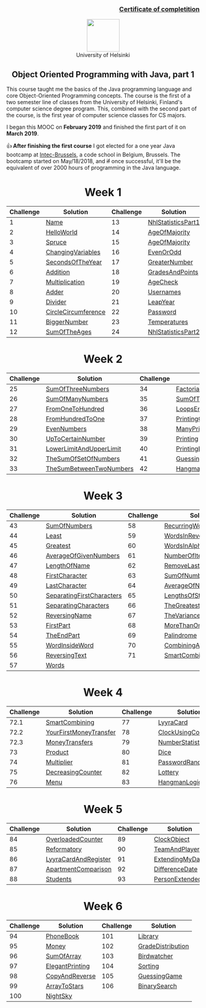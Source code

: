 
[<h3><p align="right">Certificate of completition</h3>](https://github.com/RomuCampu/Java-Bootcamp/blob/master/MOOCfi/mooc-2013-OOProgrammingWithJava-PART1/Certificate/document.pdf)</p>

<p align="center">
    <a href="http://moocfi.github.io/courses/2013/programming-part-2/">
        <img height=85 src="http://moocfi.github.io/img/logo.png">
    </a>
    <br>       University of Helsinki
    <br><h2 align="center">Object Oriented Programming with Java, part 1</h2></p>
</p>

<p>
This course taught me the basics of the Java programming language and core Object-Oriented Programming concepts. The course is the first of a two semester line of classes from the University of Helsinki, Finland's computer science degree program. This, combined with the second part of the course, is the first year of computer science classes for CS majors.
</p>

<p>I began this MOOC on<strong> February 2019</strong> and finished the first part of it on <strong>March 2019</strong>.

<p></p>

:+1:<strong> After finishing the first course</strong> I got elected for a one year Java bootcamp at [Intec-Brussels](http://www.intecbrussel.be/), a code school in Belgium, Brussels. The bootcamp started on May/18/2018, and ~~if~~ once successful, it'll be the equivalent of over 2000 hours of programming in the Java language.

<p></p>

 <h1 align="center">Week 1</h1></p>
 
 <p></p>
 
 |Challenge|     Solution     |Challenge|     Solution     |
 |---------|------------------|---------|-------------------|
 |    1    |      [Name](https://github.com/RomuCampu/MOOC.fi_Part-1/tree/master/mooc-2013-OOProgrammingWithJava-PART1/week1-001.Name) |    13   |       [NhlStatisticsPart1](https://github.com/RomuCampu/MOOC.fi_Part-1/tree/master/mooc-2013-OOProgrammingWithJava-PART1/week1-013.NhlStatisticsPart1) |
 |    2    |      [HelloWorld](https://github.com/RomuCampu/MOOC.fi_Part-1/tree/master/mooc-2013-OOProgrammingWithJava-PART1/week1-002.HelloWorld) |     14   |       [AgeOfMajority](https://github.com/RomuCampu/MOOC.fi_Part-1/tree/master/mooc-2013-OOProgrammingWithJava-PART1/week1-015.AgeOfMajority) |
 |    3    |      [Spruce](https://github.com/RomuCampu/MOOC.fi_Part-1/tree/master/mooc-2013-OOProgrammingWithJava-PART1/week1-003.Spruce) |     15   |       [AgeOfMajority](https://github.com/RomuCampu/MOOC.fi_Part-1/tree/master/mooc-2013-OOProgrammingWithJava-PART1/week1-015.AgeOfMajority) |
 |    4    |      [ChangingVariables](https://github.com/RomuCampu/MOOC.fi_Part-1/tree/master/mooc-2013-OOProgrammingWithJava-PART1/week1-004.ChangingVariables) |    16   |       [EvenOrOdd](https://github.com/RomuCampu/MOOC.fi_Part-1/tree/master/mooc-2013-OOProgrammingWithJava-PART1/week1-016.EvenOrOdd) |
 |    5    |      [SecondsOfTheYear](https://github.com/RomuCampu/MOOC.fi_Part-1/tree/master/mooc-2013-OOProgrammingWithJava-PART1/week1-005.SecondsOfTheYear) |    17   |       [GreaterNumber](https://github.com/RomuCampu/MOOC.fi_Part-1/tree/master/mooc-2013-OOProgrammingWithJava-PART1/week1-017.GreaterNumber) |        |
 |    6    |      [Addition](https://github.com/RomuCampu/MOOC.fi_Part-1/tree/master/mooc-2013-OOProgrammingWithJava-PART1/week1-006.Addition) |     18   |       [GradesAndPoints](https://github.com/RomuCampu/MOOC.fi_Part-1/tree/master/mooc-2013-OOProgrammingWithJava-PART1/week1-018.GradesAndPoints) |
 |    7    |      [Multiplication](https://github.com/RomuCampu/MOOC.fi_Part-1/tree/master/mooc-2013-OOProgrammingWithJava-PART1/week1-007.Multiplication) |     19   |       [AgeCheck](https://github.com/RomuCampu/MOOC.fi_Part-1/tree/master/mooc-2013-OOProgrammingWithJava-PART1/week1-019.AgeCheck) |
 |    8    |      [Adder](https://github.com/RomuCampu/MOOC.fi_Part-1/tree/master/mooc-2013-OOProgrammingWithJava-PART1/week1-008.Adder) |     20   |       [Usernames](https://github.com/RomuCampu/MOOC.fi_Part-1/tree/master/mooc-2013-OOProgrammingWithJava-PART1/week1-020.Usernames) |
 |    9    |      [Divider](https://github.com/RomuCampu/MOOC.fi_Part-1/tree/master/mooc-2013-OOProgrammingWithJava-PART1/week1-009.Divider)|    21   |      [LeapYear](https://github.com/RomuCampu/MOOC.fi_Part-1/tree/master/mooc-2013-OOProgrammingWithJava-PART1/week1-021.LeapYear) |
 |    10   |      [CircleCircumference](https://github.com/RomuCampu/MOOC.fi_Part-1/tree/master/mooc-2013-OOProgrammingWithJava-PART1/week1-010.CircleCircumference) |    22   |       [Password](https://github.com/RomuCampu/MOOC.fi_Part-1/tree/master/mooc-2013-OOProgrammingWithJava-PART1/week1-022.Password) |
 |    11   |      [BiggerNumber](https://github.com/RomuCampu/MOOC.fi_Part-1/tree/master/mooc-2013-OOProgrammingWithJava-PART1/week1-011.BiggerNumber) |    23   |       [Temperatures](https://github.com/RomuCampu/MOOC.fi_Part-1/tree/master/mooc-2013-OOProgrammingWithJava-PART1/week1-023.Temperatures) |
 |    12   |      [SumOfTheAges](https://github.com/RomuCampu/MOOC.fi_Part-1/tree/master/mooc-2013-OOProgrammingWithJava-PART1/week1-012.SumOfTheAges) |    24   |       [NhlStatisticsPart2](https://github.com/RomuCampu/MOOC.fi_Part-1/tree/master/mooc-2013-OOProgrammingWithJava-PART1/week1-024.NhlStatisticsPart2)        |
 
 
 <h1 align="center">Week 2</h1></p>

 |Challenge|  Solution  | Challenge |   Solution  |
 |---------|------------|-----------|-------------|
 |   25    |  [SumOfThreeNumbers](https://github.com/RomuCampu/MOOC.fi_Part-1/tree/master/mooc-2013-OOProgrammingWithJava-PART1/week2-025.SumOfThreeNumbers)  |     34    |   [Factorial](https://github.com/RomuCampu/MOOC.fi_Part-1/tree/master/mooc-2013-OOProgrammingWithJava-PART1/week2-034.Factorial)  | 
|   26    |  [SumOfManyNumbers](https://github.com/RomuCampu/MOOC.fi_Part-1/tree/master/mooc-2013-OOProgrammingWithJava-PART1/week2-026.SumOfManyNumbers)  |     35    |   [SumOfThePowers](https://github.com/RomuCampu/MOOC.fi_Part-1/tree/master/mooc-2013-OOProgrammingWithJava-PART1/week2-035.SumOfThePowers)  | 
|   27    |  [FromOneToHundred](https://github.com/RomuCampu/MOOC.fi_Part-1/tree/master/mooc-2013-OOProgrammingWithJava-PART1/week2-027.FromOneToHundred)  |     36    |   [LoopsEndingRemembering](https://github.com/RomuCampu/MOOC.fi_Part-1/tree/master/mooc-2013-OOProgrammingWithJava-PART1/week2-036.LoopsEndingRemembering)  | 
|   28    |  [FromHundredToOne](https://github.com/RomuCampu/MOOC.fi_Part-1/tree/master/mooc-2013-OOProgrammingWithJava-PART1/week2-028.FromHundredToOne)  |     37    |   [PrintingOutText](https://github.com/RomuCampu/MOOC.fi_Part-1/tree/master/mooc-2013-OOProgrammingWithJava-PART1/week2-037.PrintingOutText)  | 
|   29    |  [EvenNumbers](https://github.com/RomuCampu/MOOC.fi_Part-1/tree/master/mooc-2013-OOProgrammingWithJava-PART1/week2-029.EvenNumbers) |     38    |   [ManyPrints](https://github.com/RomuCampu/MOOC.fi_Part-1/tree/master/mooc-2013-OOProgrammingWithJava-PART1/week2-038.ManyPrints)  | 
|   30    |  [UpToCertainNumber](https://github.com/RomuCampu/MOOC.fi_Part-1/tree/master/mooc-2013-OOProgrammingWithJava-PART1/week2-030.UpToCertainNumber)  |     39    |   [Printing](https://github.com/RomuCampu/MOOC.fi_Part-1/tree/master/mooc-2013-OOProgrammingWithJava-PART1/week2-039.Printing)  | 
|   31    |  [LowerLimitAndUpperLimit](https://github.com/RomuCampu/MOOC.fi_Part-1/tree/master/mooc-2013-OOProgrammingWithJava-PART1/week2-031.LowerLimitAndUpperLimit) |     40    |   [PrintingLikeboss](https://github.com/RomuCampu/MOOC.fi_Part-1/tree/master/mooc-2013-OOProgrammingWithJava-PART1/week2-040.PrintingLikeboss)  | 
|   32    |  [TheSumOfSetOfNumbers](https://github.com/RomuCampu/MOOC.fi_Part-1/tree/master/mooc-2013-OOProgrammingWithJava-PART1/week2-032.TheSumOfSetOfNumbers) |     41    |   [GuessingNumberGame](https://github.com/RomuCampu/MOOC.fi_Part-1/tree/master/mooc-2013-OOProgrammingWithJava-PART1/week2-041.GuessingNumberGame) | 
|   33    |  [TheSumBetweenTwoNumbers](https://github.com/RomuCampu/MOOC.fi_Part-1/tree/master/mooc-2013-OOProgrammingWithJava-PART1/week2-033.TheSumBetweenTwoNumbers) |    42    |   [Hangman](https://github.com/RomuCampu/MOOC.fi_Part-1/tree/master/mooc-2013-OOProgrammingWithJava-PART1/week2-042.Hangman)  |


 <h1 align="center">Week 3</h1></p>
 
 
 |Challenge|  Solution  | Challenge |   Solution  |
|---------|------------|-----------|-------------|
|   43    |  [SumOfNumbers](https://github.com/RomuCampu/MOOC.fi_Part-1/tree/master/mooc-2013-OOProgrammingWithJava-PART1/week3-043.SumOfNumbers)  |     58    |   [RecurringWord](https://github.com/RomuCampu/MOOC.fi_Part-1/tree/master/mooc-2013-OOProgrammingWithJava-PART1/week3-058.RecurringWord)  | 
|   44    |  [Least](https://github.com/RomuCampu/MOOC.fi_Part-1/tree/master/mooc-2013-OOProgrammingWithJava-PART1/week3-044.Least)  |     59    |   [WordsInReverseOrder](https://github.com/RomuCampu/MOOC.fi_Part-1/tree/master/mooc-2013-OOProgrammingWithJava-PART1/week3-059.WordsInReverseOrder)  | 
|   45    |  [Greatest](https://github.com/RomuCampu/MOOC.fi_Part-1/tree/master/mooc-2013-OOProgrammingWithJava-PART1/week3-045.Greatest)  |     60    |   [WordsInAlphabeticalOrder](https://github.com/RomuCampu/MOOC.fi_Part-1/tree/master/mooc-2013-OOProgrammingWithJava-PART1/week3-060.WordsInAlphabeticalOrder)  | 
|   46    |  [AverageOfGivenNumbers](https://github.com/RomuCampu/MOOC.fi_Part-1/tree/master/mooc-2013-OOProgrammingWithJava-PART1/week3-046.AverageOfGivenNumbers)  |     61    |   [NumberOfItems](https://github.com/RomuCampu/MOOC.fi_Part-1/tree/master/mooc-2013-OOProgrammingWithJava-PART1/week3-061.NumberOfItems)  | 
|   47    |  [LengthOfName](https://github.com/RomuCampu/MOOC.fi_Part-1/tree/master/mooc-2013-OOProgrammingWithJava-PART1/week3-047.LengthOfName)  |     62    |   [RemoveLast](https://github.com/RomuCampu/MOOC.fi_Part-1/tree/master/mooc-2013-OOProgrammingWithJava-PART1/week3-062.RemoveLast)  | 
|   48    |  [FirstCharacter](https://github.com/RomuCampu/MOOC.fi_Part-1/tree/master/mooc-2013-OOProgrammingWithJava-PART1/week3-048.FirstCharacter)  |     63    |   [SumOfNumbers](https://github.com/RomuCampu/MOOC.fi_Part-1/tree/master/mooc-2013-OOProgrammingWithJava-PART1/week3-063.SumOfNumbers)  | 
|   49    |  [LastCharacter](https://github.com/RomuCampu/MOOC.fi_Part-1/tree/master/mooc-2013-OOProgrammingWithJava-PART1/week3-049.LastCharacter)  |     64    |   [AverageOfNumbers](https://github.com/RomuCampu/MOOC.fi_Part-1/tree/master/mooc-2013-OOProgrammingWithJava-PART1/week3-064.AverageOfNumbers)  | 
|   50    |  [SeparatingFirstCharacters](https://github.com/RomuCampu/MOOC.fi_Part-1/tree/master/mooc-2013-OOProgrammingWithJava-PART1/week3-050.SeparatingFirstCharacters)  |     65    |   [LengthsOfStrings](https://github.com/RomuCampu/MOOC.fi_Part-1/tree/master/mooc-2013-OOProgrammingWithJava-PART1/week3-065.LengthsOfStrings)  | 
|   51    |  [SeparatingCharacters](https://github.com/RomuCampu/MOOC.fi_Part-1/tree/master/mooc-2013-OOProgrammingWithJava-PART1/week3-051.SeparatingCharacters)  |     66    |   [TheGreatest](https://github.com/RomuCampu/MOOC.fi_Part-1/tree/master/mooc-2013-OOProgrammingWithJava-PART1/week3-066.TheGreatest)  | 
|   52    |  [ReversingName](https://github.com/RomuCampu/MOOC.fi_Part-1/tree/master/mooc-2013-OOProgrammingWithJava-PART1/week3-052.ReversingName)  |     67    |   [TheVariance](https://github.com/RomuCampu/MOOC.fi_Part-1/tree/master/mooc-2013-OOProgrammingWithJava-PART1/week3-067.TheVariance)  | 
|   53    |  [FirstPart](https://github.com/RomuCampu/MOOC.fi_Part-1/tree/master/mooc-2013-OOProgrammingWithJava-PART1/week3-053.FirstPart)  |     68    |   [MoreThanOnce](https://github.com/RomuCampu/MOOC.fi_Part-1/tree/master/mooc-2013-OOProgrammingWithJava-PART1/week3-068.MoreThanOnce)  | 
|   54    |  [TheEndPart](https://github.com/RomuCampu/MOOC.fi_Part-1/tree/master/mooc-2013-OOProgrammingWithJava-PART1/week3-054.TheEndPart)  |     69    |   [Palindrome](https://github.com/RomuCampu/MOOC.fi_Part-1/tree/master/mooc-2013-OOProgrammingWithJava-PART1/week3-069.Palindrome)  | 
|   55    |  [WordInsideWord](https://github.com/RomuCampu/MOOC.fi_Part-1/tree/master/mooc-2013-OOProgrammingWithJava-PART1/week3-055.WordInsideWord)  |     70    |   [CombiningArrayLists](https://github.com/RomuCampu/MOOC.fi_Part-1/tree/master/mooc-2013-OOProgrammingWithJava-PART1/week3-070.CombiningArrayLists)  | 
|   56    |  [ReversingText](https://github.com/RomuCampu/MOOC.fi_Part-1/tree/master/mooc-2013-OOProgrammingWithJava-PART1/week3-056.ReversingText)  |     71    |   [SmartCombining](https://github.com/RomuCampu/MOOC.fi_Part-1/tree/master/mooc-2013-OOProgrammingWithJava-PART1/week3-071.SmartCombining)  | 
|   57    |  [Words](https://github.com/RomuCampu/MOOC.fi_Part-1/tree/master/mooc-2013-OOProgrammingWithJava-PART1/week3-057.Words)  |           |   []()  | 

<h1 align="center">Week 4</h1></p>

|Challenge|  Solution  | Challenge |   Solution  |
|---------|------------|-----------|-------------|
|   72.1  |    [SmartCombining](https://github.com/RomuCampu/MOOC.fi_Part-1/tree/master/mooc-2013-OOProgrammingWithJava-PART1/week3-071.SmartCombining)    |     77    |     [LyyraCard](https://github.com/RomuCampu/MOOC.fi_Part-1/tree/master/mooc-2013-OOProgrammingWithJava-PART1/week4-077.LyyraCard)    |
|   72.2  |    [YourFirstMoneyTransfer](https://github.com/RomuCampu/MOOC.fi_Part-1/tree/master/mooc-2013-OOProgrammingWithJava-PART1/week4-072.2.YourFirstMoneyTransfer)    |     78    |     [ClockUsingCounter](https://github.com/RomuCampu/MOOC.fi_Part-1/tree/master/mooc-2013-OOProgrammingWithJava-PART1/week4-078.ClockUsingCounter)    |
|   72.3  |    [MoneyTransfers](https://github.com/RomuCampu/MOOC.fi_Part-1/tree/master/mooc-2013-OOProgrammingWithJava-PART1/week4-072.3.MoneyTransfers)    |     79    |     [NumberStatistics](https://github.com/RomuCampu/MOOC.fi_Part-1/tree/master/mooc-2013-OOProgrammingWithJava-PART1/week4-079.NumberStatistics)    |
|    73   |    [Product](https://github.com/RomuCampu/MOOC.fi_Part-1/tree/master/mooc-2013-OOProgrammingWithJava-PART1/week4-073.Product)    |     80    |     [Dice](https://github.com/RomuCampu/MOOC.fi_Part-1/tree/master/mooc-2013-OOProgrammingWithJava-PART1/week4-080.Dice)    |
|    74   |    [Multiplier](https://github.com/RomuCampu/MOOC.fi_Part-1/tree/master/mooc-2013-OOProgrammingWithJava-PART1/week4-074.Multiplier)    |     81    |     [PasswordRandomizer](https://github.com/RomuCampu/MOOC.fi_Part-1/tree/master/mooc-2013-OOProgrammingWithJava-PART1/week4-081.PasswordRandomizer)    |
|    75   |    [DecreasingCounter](https://github.com/RomuCampu/MOOC.fi_Part-1/tree/master/mooc-2013-OOProgrammingWithJava-PART1/week4-075.DecreasingCounter)    |     82    |     [Lottery](https://github.com/RomuCampu/MOOC.fi_Part-1/tree/master/mooc-2013-OOProgrammingWithJava-PART1/week4-082.Lottery)    |
|    76   |    [Menu](https://github.com/RomuCampu/MOOC.fi_Part-1/tree/master/mooc-2013-OOProgrammingWithJava-PART1/week4-076.Menu)    |     83    |     [HangmanLogic](https://github.com/RomuCampu/MOOC.fi_Part-1/tree/master/mooc-2013-OOProgrammingWithJava-PART1/week4-083.HangmanLogic)    |


<h1 align="center">Week 5</h1></p>


|Challenge|  Solution  | Challenge |   Solution  |
|---------|------------|-----------|-------------|
|    84   |   [OverloadedCounter](https://github.com/RomuCampu/MOOC.fi_Part-1/tree/master/mooc-2013-OOProgrammingWithJava-PART1/week5-084.OverloadedCounter)     |    89     |     [ClockObject](https://github.com/RomuCampu/MOOC.fi_Part-1/tree/master/mooc-2013-OOProgrammingWithJava-PART1/week5-089.ClockObject)    |
|    85   |   [Reformatory](https://github.com/RomuCampu/MOOC.fi_Part-1/tree/master/mooc-2013-OOProgrammingWithJava-PART1/week5-085.Reformatory)     |    90     |     [TeamAndPlayers](https://github.com/RomuCampu/MOOC.fi_Part-1/tree/master/mooc-2013-OOProgrammingWithJava-PART1/week5-090.TeamAndPlayers)    |
|    86   |   [LyyraCardAndRegister](https://github.com/RomuCampu/MOOC.fi_Part-1/tree/master/mooc-2013-OOProgrammingWithJava-PART1/week5-086.LyyraCardAndRegister)     |    91     |     [ExtendingMyDate](https://github.com/RomuCampu/MOOC.fi_Part-1/tree/master/mooc-2013-OOProgrammingWithJava-PART1/week5-091.ExtendingMyDate)    |
|    87   |   [ApartmentComparison](https://github.com/RomuCampu/MOOC.fi_Part-1/tree/master/mooc-2013-OOProgrammingWithJava-PART1/week5-087.ApartmentComparison)     |    92     |     [DifferenceDate](https://github.com/RomuCampu/MOOC.fi_Part-1/tree/master/mooc-2013-OOProgrammingWithJava-PART1/week5-092.DifferenceDate)    |
|    88   |   [Students](https://github.com/RomuCampu/MOOC.fi_Part-1/tree/master/mooc-2013-OOProgrammingWithJava-PART1/week5-088.Students)     |    93     |     [PersonExtended](https://github.com/RomuCampu/MOOC.fi_Part-1/tree/master/mooc-2013-OOProgrammingWithJava-PART1/week5-093.PersonExtended)    |


<h1 align="center">Week 6</h1></p>


|Challenge|  Solution  | Challenge |   Solution  |
|---------|------------|-----------|-------------|
|    94   |    [PhoneBook](https://github.com/RomuCampu/MOOC.fi_Part-1/tree/master/mooc-2013-OOProgrammingWithJava-PART1/week6-094.PhoneBook)    |    101    |     [Library](https://github.com/RomuCampu/MOOC.fi_Part-1/tree/master/mooc-2013-OOProgrammingWithJava-PART1/week6-101.Library)    |
|    95   |    [Money](https://github.com/RomuCampu/MOOC.fi_Part-1/tree/master/mooc-2013-OOProgrammingWithJava-PART1/week6-095.Money)    |    102    |     [GradeDistribution](https://github.com/RomuCampu/MOOC.fi_Part-1/tree/master/mooc-2013-OOProgrammingWithJava-PART1/week6-102.GradeDistribution)    |
|    96   |    [SumOfArray](https://github.com/RomuCampu/MOOC.fi_Part-1/tree/master/mooc-2013-OOProgrammingWithJava-PART1/week6-096.SumOfArray)    |    103    |     [Birdwatcher](https://github.com/RomuCampu/MOOC.fi_Part-1/tree/master/mooc-2013-OOProgrammingWithJava-PART1/week6-103.Birdwatcher)    |
|    97   |    [ElegantPrinting](https://github.com/RomuCampu/MOOC.fi_Part-1/tree/master/mooc-2013-OOProgrammingWithJava-PART1/week6-097.ElegantPrinting)    |    104    |     [Sorting](https://github.com/RomuCampu/MOOC.fi_Part-1/tree/master/mooc-2013-OOProgrammingWithJava-PART1/week6-104.Sorting)    |
|    98   |    [CopyAndReverse](https://github.com/RomuCampu/MOOC.fi_Part-1/tree/master/mooc-2013-OOProgrammingWithJava-PART1/week6-098.CopyAndReverse)    |    105    |     [GuessingGame](https://github.com/RomuCampu/MOOC.fi_Part-1/tree/master/mooc-2013-OOProgrammingWithJava-PART1/week6-105.GuessingGame)    |
|    99   |    [ArrayToStars](https://github.com/RomuCampu/MOOC.fi_Part-1/tree/master/mooc-2013-OOProgrammingWithJava-PART1/week6-099.ArrayToStars)    |    106    |     [BinarySearch](https://github.com/RomuCampu/MOOC.fi_Part-1/tree/master/mooc-2013-OOProgrammingWithJava-PART1/week6-106.BinarySearch)    |
|   100   |    [NightSky](https://github.com/RomuCampu/MOOC.fi_Part-1/tree/master/mooc-2013-OOProgrammingWithJava-PART1/week6-100.NightSky)    |           |             |

